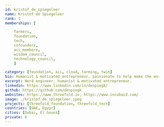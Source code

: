 ```yaml
---
id: kristof_de_spiegeleer
name: Kristof de Spiegeleer
rank: 1
memberships: [

    farmers, 
    foundation, 
    tech, 
    cofounders, 
    aci_members, 
    wisdom_council, 
    technology_council,
    ]

category: [foundation, aci, cloud, farming, twin]
bio: Humanist & motivated entrepreneur, passionate to help make the world a better place. Kristof strongly believes there is need for a neutral internet owned by millions. We dream about a world where everyone can be happy, with respect for each other and the world’s resources. A world where we dare to love ourselves and we don’t have to be scared about our future. A world where we don’t need to be a product and we have learned to collaborate with openness and trust. <BR> More info on <a href="https://library.threefold.me/info/threefold#/kristof">library.threefold.me</a>
excerpt: Nerd engineer, humanist & motivated entrepreneur.
linkedin: https://www.linkedin.com/in/despiegk/
github: https://github.com/despiegk
websites: https://www.threefold.io, https://www.incubaid.com/
image: ./kristof_de_spiegeleer.jpeg
projects: [threefold_foundation, threefold_tech]
countries: [UAE, Egypt]
cities: [Dubai, El Gouna]
private: 0
---
```

